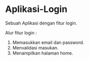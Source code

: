# Aplikasi-Login
Sebuah Aplikasi dengan fitur login.

Alur fitur login :
1. Memasukkan email dan password.
2. Menvalidasi masukan.
3. Menampilkan halaman home.
